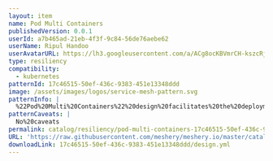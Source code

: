 ```yaml
---
layout: item
name: Pod Multi Containers
publishedVersion: 0.0.1
userId: a7b465ad-21eb-4f3f-9c84-56de76aebe62
userName: Ripul Handoo
userAvatarURL: https://lh3.googleusercontent.com/a/ACg8ocKBVmrCH-kszcRj5jpdBR53K1-E7YPUd3-kFmRFGGRN=s96-c
type: resiliency
compatibility:
  - kubernetes
patternId: 17c46515-50ef-436c-9383-451e13348ddd
image: /assets/images/logos/service-mesh-pattern.svg
patternInfo: |
  %22Pod%20Multi%20Containers%22%20design%20facilitates%20the%20deployment%20of%20Kubernetes%20Pods%20that%20consist%20of%20multiple%20containers%2C%20each%20serving%20a%20distinct%20role%20within%20a%20single%20cohesive%20unit.
patternCaveats: |
  No%20caveats
permalink: catalog/resiliency/pod-multi-containers-17c46515-50ef-436c-9383-451e13348ddd.html
URL: 'https://raw.githubusercontent.com/meshery/meshery.io/master/catalog/17c46515-50ef-436c-9383-451e13348ddd/0.0.1/design.yml'
downloadLink: 17c46515-50ef-436c-9383-451e13348ddd/design.yml
---
```

